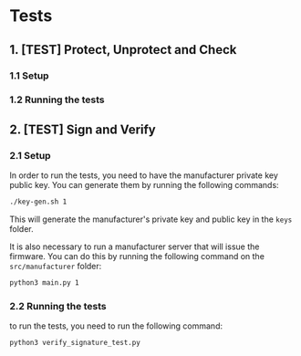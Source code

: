 # Tests

## 1. \[TEST\] Protect, Unprotect and Check

### 1.1 Setup

### 1.2 Running the tests

## 2. \[TEST\] Sign and Verify

### 2.1 Setup

In order to run the tests, you need to have the manufacturer private key public key. You can generate them by running the following commands:

```bash
./key-gen.sh 1
```

This will generate the manufacturer's private key and public key in the `keys` folder.

It is also necessary to run a manufacturer server that will issue the firmware. You can do this by running the following command on the `src/manufacturer` folder:

```bash
python3 main.py 1
```

### 2.2 Running the tests

to run the tests, you need to run the following command:

```bash
python3 verify_signature_test.py
```
